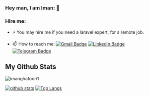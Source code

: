 ### Hey man, I am Iman: 👋


### Hire me:
-  ⚡  You may hire me if you need a laravel expert, for a remote job.

- 📫 How to reach me: 
[![Gmail Badge](https://img.shields.io/badge/-imanghafoori1@gmail.com-c14438?style=flat&logo=Gmail&logoColor=white&link=mailto:imanghafoori1@gmail.com)](mailto:imanghafoori1@gmail.com)
[![Linkedin Badge](https://img.shields.io/badge/-Iman%20Ghafoori-0072b1?style=flat&logo=Linkedin&logoColor=white&link=https://linkedin.com/in/iman-ghafoori/)](https://linkedin.com/in/iman-ghafoori/) 
[![Telegram Badge](https://img.shields.io/badge/-Telegram-blue?style=flat&logo=telegram&logoColor=white&link=https://t.me/imanghafoori/)](https://t.me/imanghafoori/)
</p>

## My Github Stats

<p align=left> <img src=https://komarev.com/ghpvc/?username=imanghafoori1 alt=imanghafoori1 /> </p>

[![github stats](https://github-readme-stats.vercel.app/api?username=imanghafoori1)](https://github.com/anuraghazra/github-readme-stats)
[![Top Langs](https://github-readme-stats.vercel.app/api/top-langs/?username=imanghafoori1&layout=compact)](https://github.com/imanghafoori1/github-readme-stats)


